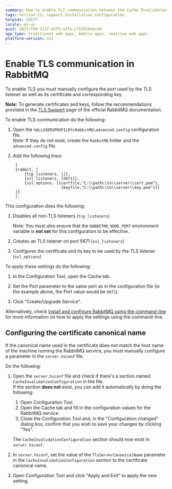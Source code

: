 ```yaml
---
summary: How to enable TLS communication between the Cache Invalidation Service (RabbitMQ) and running OutSystems applications.
tags: version-11; support-Installation_Configuration
helpids: 30177
locale: en-us
guid: 2027cfb9-111f-43f5-a3fb-cf1581beece6
app_type: traditional web apps, mobile apps, reactive web apps
platform-version: o11
---
```


# Enable TLS communication in RabbitMQ

To enable TLS you must manually configure the port used by the TLS listener as well as its certificate and corresponding key.

**Note:** To generate certificates and keys, follow the recommendations provided in the [TLS Support](https://www.rabbitmq.com/ssl.html) page of the official RabbitMQ documentation.

To enable TLS communication do the following:

1. Open the `%ALLUSERSPROFILE%\RabbitMQ\advanced.config` configuration file.  
_Note:_ If they do not exist, create the `RabbitMQ` folder and the `advanced.config` file.
 
1. Add the following lines:

        [
        {rabbit, [
            {tcp_listeners, []},
            {ssl_listeners, [5671]},
            {ssl_options, [{certfile,"C:\\path\\to\\server\\cert.pem"},
                            {keyfile,"C:\\path\\to\\server\\key.pem"}]}
        ]}
        ].

This configuration does the following: 

1. Disables all non-TLS listeners (`tcp_listeners`)

    Note: You must also ensure that the `RABBITMQ_NODE_PORT` environment variable is **not set** for this configuration to be effective.

2. Creates an TLS listener on port 5671 (`ssl_listeners`)

3. Configures the certificate and its key to be used by the TLS listener (`ssl_options`)

To apply these settings do the following:

1. In the Configuration Tool, open the Cache tab.

1. Set the Port parameter to the same port as in the configuration file (in the example above, the Port value would be `5671`).

1. Click "Create/Upgrade Service".

Alternatively, check [Install and configure RabbitMQ using the command-line](<installation.md>) for more information on how to apply the settings using the command-line.

## Configuring the certificate canonical name

If the canonical name used in the certificate does not match the host name of the machine running the RabbitMQ service, you must manually configure a parameter in the `server.hsconf` file.

Do the following:

1. Open the `server.hsconf` file and check if there's a section named `CacheInvalidationConfiguration` in the file.  
    If the section **does not** exist, you can add it automatically by doing the following:
    
    1. Open Configuration Tool.
    1. Open the Cache tab and fill in the configuration values for the RabbitMQ service.
    1. Close the Configuration Tool and, in the "Configuration changed" dialog box, confirm that you wish to save your changes by clicking "Yes".
    
    The `CacheInvalidationConfiguration` section should now exist in `server.hsconf`.

1. In `server.hsconf`, set the value of the `TlsServerCanonicalName` parameter in the `CacheInvalidationConfiguration` section to the certificate canonical name.

1. Open Configuration Tool and click "Apply and Exit" to apply the new setting.
